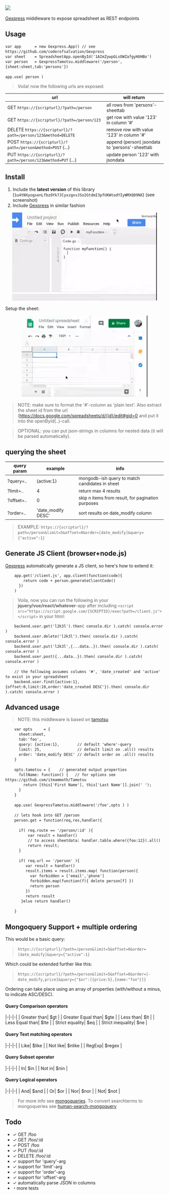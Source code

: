 <img src="https://github.com/coderofsalvation/Gexpress/raw/master/gexpress.png"/>

[Gexpress](https://github.com/coderofsalvation/Gexpress) middleware to expose spreadsheet as REST endpoints

## Usage

```
var app      = new Gexpress.App() // see https://github.com/coderofsalvation/Gexpress
var sheet    = SpreadsheetApp.openById('1AImZywpGLsOWZafgyHUHBo')
var person   = GexpressTamotsu.middleware('/person', {sheet:sheet,tab:'persons'})

app.use( person )
```

> Voila! now the following urls are exposed:

| url | will return |
|-|-|
|GET `https://{scripturl}/?path=/person`                     | all rows from 'persons'-sheettab             |
|GET `https://{scripturl}/?path=/person/123`                 | get row with value '123' in column '#'        |
|DELETE `https://{scripturl}/?path=/person/123&method=DELETE`| remove row with value '123' in column '#'        |
|POST `https://{scripturl}/?path=/person&method=POST` {...}  | append (person) jsondata to 'persons'-sheettab |
|PUT `https://{scripturl}/?path=/person/123&method=PUT` {...}| update person '123' with jsondata            |

## Install

1. Include the __latest version__ of this library (`1u4tNXyogsenLfbzOYk7JCyxzgxvJSo2GtdmI3pfUKWtodYIyWMXQ89NX`) (see screenshot)
2. Include [Gexpress](https://github.com/coderofsalvation/Gexpress) in similar fashion

<center><img src="include.gif"/></center>

Setup the sheet:

<center><img src="sheet.gif"/></center>

> NOTE: make sure to format the '#'-column as 'plain text'. Also extract the sheet id from the url (https://docs.google.com/spreadsheets/d/{id}/edit#gid=0 and put it into the openById(..)-call.

> OPTIONAL: you can put json-strings in columns for nested data (it will be parsed automatically).

## querying the sheet

| query param | example | info |
|-|-|-|
| ?query=.. | {active:1} | mongodb-ish query to match candidates in sheet |
| ?limit=.. | 4          | return max 4 results |
| ?offset=.. | 0         | skip n items from result, for pagination purposes |
| ?order=.. | 'date_modify DESC' | sort results on date_modify column |

> EXAMPLE: `https://{scripturl}/?path=/person&limit=5&offset=0&order=[date_modify]&query={"active":1}` 

## Generate JS Client (browser+node.js)

[Gexpress](https://github.com/coderofsalvation/Gexpress) automatically generate a JS client, so here's how to extend it:

```
    app.get('/client.js', app.client(function(code){
        return code + person.generateClientCode() 
      }) 
    )
```

> Voila, now you can run the following in your __jquery/vue/react/whatever__-app after including `<script src="https://script.google.com/{SCRIPTID}/exec?path=/client.js"></script>` in your html:

```
    backend.user.get('l2k3l').then( console.dir ).catch( console.error )
    backend.user.delete('l2k3l').then( console.dir ).catch( console.error )
    backend.user.put('l2k3l',{...data..}).then( console.dir ).catch( console.error )
    backend.user.post({...data..}).then( console.dir ).catch( console.error )

    // the following assumes columns '#', 'date_created' and 'active' to exist in your spreadsheet
    backend.user.find({active:1},{offset:0,limit:10,order:'date_created DESC'}).then( console.dir ).catch( console.error )
```



## Advanced usage

> NOTE: this middleware is based on [tamotsu](https://github.com/itmammoth/Tamotsu)
                                                                          
```                                                                       
    var opts     = {
      sheet:sheet,
      tab:'foo',
      query: {active:1},        // default 'where'-query
      limit: 25,                // default limit on .all() results
      order: 'date_modify DESC' // default order on .all() results
    }        

    opts.tamotsu = {    // generated output properties             
      fullName: function() {   // for options see https://github.com/itmammoth/Tamotsu
        return [this['First Name'], this['Last Name']].join(' ');
      }
    }

    app.use( GexpressTamotsu.middleware('/foo',opts ) )
               
    // lets hook into GET /person
    person.get = function(req,res,handler){
               
      if( req.route == '/person/:id' ){  
          var result = handler()
          // to access sheetdata: handler.table.where({foo:12}).all()             
          return result;
      }                  
                         
      if( req.url == '/person' ){
         var result = handler()
         result.items = result.items.map( function(person){
           var forbidden = ['email','phone']
           forbidden.map(function(f){ delete person[f] })
           return person
         })        
         return result
       }else return handler()
               
    }             
```             

## Mongoquery Support + multiple ordering

This would be a basic query:

> `https://{scripturl}/?path=/person&limit=5&offset=0&order=[date_modify]&query={"active":1}` 

Which could be extended further like this:

> `https://{scripturl}/?path=/person&limit=5&offset=0&order=[-date_modify,price]&query={"$or":[{price:5},{name:"foo"}]}` 

Ordering can take place using an array of properties (with/without a minus, to indicate ASC/DESC).

#### Query Comparison operators 

|-|-|-|
| Greater than| $gt |
| Greater Equal than| $gte |
| Less than| $lt |
| Less Equal than| $lte |
| Strict equality| $eq |
| Strict inequality| $ne |


#### Query Text matching operators

|-|-|-|
| Like| $like |
| Not like| $nlike |
| RegExp| $regex |

#### Query Subset operator

|-|-|-|
| In| $in |
| Not in| $nin |

#### Query Logical operators

|-|-|-|
| And| $and |
| Or| $or |
| Nor| $nor |
| Not| $not |

> For more info see [mongoqueries](https://docs.mongodb.com/manual/tutorial/query-documents/). To convert searchterms to mongoqueries see [human-search-mongoquery](https://www.npmjs.com/package/human-search-mongoquery)

## Todo 

* ✓ GET /foo
* ✓ GET /foo/:id
* ✓ POST /foo
* ✓ PUT /foo/:id
* ✓ DELETE /foo/:id
* ✓ support for 'query'-arg 
* ✓ support for 'limit'-arg 
* ✓ support for 'order'-arg 
* ✓ support for 'offset'-arg 
* ✓ automatically parse JSON in columns 
* ◔ more tests
